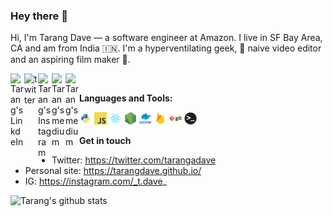 ### Hey there 👋

Hi, I'm Tarang Dave — a software engineer at Amazon. I live in SF Bay Area, CA and am from India 🇮🇳. I'm a hyperventilating geek, 🙌 naive video editor and an aspiring film maker 🌟.

<!-- <img align="right" alt="GIF" src="https://i.pinimg.com/originals/e4/26/70/e426702edf874b181aced1e2fa5c6cde.gif" /> -->

<a href="https://www.linkedin.com/in/tarangdave/">
  <img align="left" alt="Tarang's LinkdeIn" width="22px" src="https://cdn.jsdelivr.net/npm/simple-icons@v3/icons/linkedin.svg" />
</a>
<a href="https://www.twitter.com/tarangadave">
  <img align="left" alt="twitter" width="22px" src="https://cdn.jsdelivr.net/npm/simple-icons@3.1.0/icons/twitter.svg" />
</a>
<a href="https://www.instagram.com/_t.dave_/">
  <img align="left" alt="Tarang's Instagram" width="22px" src="https://cdn.jsdelivr.net/npm/simple-icons@v3/icons/instagram.svg" />
</a>
<a href="https://www.medium.com/@tarangadave">
  <img align="left" alt="Tarang's medium" width="22px" src="https://cdn.jsdelivr.net/npm/simple-icons@v3/icons/medium.svg" />
</a>
<a href="https://www.youtube.com/c/tarangdave_777">
  <img align="left" alt="Tarang's medium" width="22px" src="https://cdn.jsdelivr.net/npm/simple-icons@v3/icons/youtube.svg" />
</a>
<br>

**Languages and Tools:**  

<code><img height="20" src="https://raw.githubusercontent.com/github/explore/80688e429a7d4ef2fca1e82350fe8e3517d3494d/topics/python/python.png"></code>
<code><img height="20" src="https://raw.githubusercontent.com/github/explore/80688e429a7d4ef2fca1e82350fe8e3517d3494d/topics/javascript/javascript.png"></code>
<code><img height="20" src="https://raw.githubusercontent.com/github/explore/80688e429a7d4ef2fca1e82350fe8e3517d3494d/topics/react/react.png"></code>
<code><img height="20" src="https://raw.githubusercontent.com/github/explore/80688e429a7d4ef2fca1e82350fe8e3517d3494d/topics/nodejs/nodejs.png"></code>
<code><img height="20" src="https://raw.githubusercontent.com/github/explore/80688e429a7d4ef2fca1e82350fe8e3517d3494d/topics/docker/docker.png"></code>
<code><img height="20" src="https://raw.githubusercontent.com/github/explore/80688e429a7d4ef2fca1e82350fe8e3517d3494d/topics/firebase/firebase.png"></code>
<code><img height="20" src="https://raw.githubusercontent.com/github/explore/80688e429a7d4ef2fca1e82350fe8e3517d3494d/topics/git/git.png"></code>
<code><img height="20" src="https://raw.githubusercontent.com/github/explore/80688e429a7d4ef2fca1e82350fe8e3517d3494d/topics/terminal/terminal.png"></code>


**Get in touch**
- Twitter: https://twitter.com/tarangadave
- Personal site: https://tarangdave.github.io/
- IG: https://instagram.com/_t.dave_

![Tarang's github stats](https://github-readme-stats.vercel.app/api?username=tarangdave&show_icons=true&theme=dracula)

<!--
**tarangdave/tarangdave** is a ✨ _special_ ✨ repository because its `README.md` (this file) appears on your GitHub profile.

Here are some ideas to get you started:

- 🔭 I’m currently working on ...
- 🌱 I’m currently learning ...
- 👯 I’m looking to collaborate on ...
- 🤔 I’m looking for help with ...
- 💬 Ask me about ...
- 📫 How to reach me: ...
- 😄 Pronouns: ...
- ⚡ Fun fact: ...
-->
